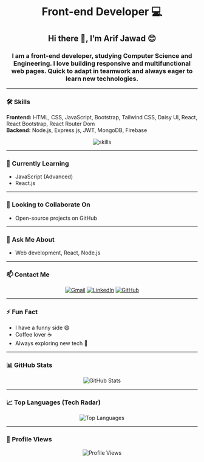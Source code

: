 <h1 align="center">Front-end Developer 💻</h1>
<h2 align="center">Hi there 👋, I’m Arif Jawad 😊</h2>

<h3 align="center">
I am a front-end developer, studying Computer Science and Engineering. I love building responsive and multifunctional web pages. Quick to adapt in teamwork and always eager to learn new technologies.
</h3>

---

### 🛠 Skills
**Frontend:** HTML, CSS, JavaScript, Bootstrap, Tailwind CSS, Daisy UI, React, React Bootstrap, React Router Dom  
**Backend:** Node.js, Express.js, JWT, MongoDB, Firebase  

<div align="center">
  <img src="https://skillicons.dev/icons?i=html,css,js,react,nodejs,mongodb,express,firebase,tailwind,bootstrap" alt="skills" />
</div>

---

### 🌱 Currently Learning
- JavaScript (Advanced)  
- React.js  

---

### 👯 Looking to Collaborate On
- Open-source projects on GitHub  

---

### 💬 Ask Me About
- Web development, React, Node.js  

---

### 📫 Contact Me
<div align="center">
  <a href="mailto:arif.jawad18@gmail.com"><img src="https://img.shields.io/badge/Gmail-D14836?style=for-the-badge&logo=gmail&logoColor=white" alt="Gmail"/></a>
  <a href="https://www.linkedin.com/in/mohammad-arif-jawad-656aa0182/"><img src="https://img.shields.io/badge/LinkedIn-0A66C2?style=for-the-badge&logo=linkedin&logoColor=white" alt="LinkedIn"/></a>
  <a href="https://github.com/ArifJawad18"><img src="https://img.shields.io/badge/GitHub-181717?style=for-the-badge&logo=github&logoColor=white" alt="GitHub"/></a>
</div>

---

### ⚡ Fun Fact
- I have a funny side 😄  
- Coffee lover ☕  
- Always exploring new tech 🚀  

---

### 📊 GitHub Stats
<div align="center">
  <img src="https://github-readme-stats.vercel.app/api?username=ArifJawad18&show_icons=true&count_private=true&theme=radical" alt="GitHub Stats" />
  
</div>

---

### 📈 Top Languages (Tech Radar)
<div align="center">
  <img src="https://github-readme-stats.vercel.app/api/top-langs/?username=ArifJawad18&layout=compact&theme=radical" alt="Top Languages" />
</div>

---



### 👀 Profile Views
<div align="center">
  <img src="https://komarev.com/ghpvc/?username=ArifJawad18&style=flat-square" alt="Profile Views" />
</div>
